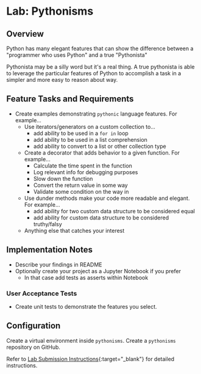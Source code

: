 # Lab: Pythonisms

## Overview

Python has many elegant features that can show the difference between a "programmer who uses Python" and a true "Pythonista"

Pythonista may be a silly word but it's a real thing. A true pythonista is able to leverage the particular features of Python to accomplish a task in a simpler and more easy to reason about way.

## Feature Tasks and Requirements

- Create examples demonstrating `pythonic` language features. For example...
  - Use iterators/generators on a custom collection to...
    - add ability to be used in a `for in` loop
    - add ability to be used in a list comprehension
    - add ability to convert to a list or other collection type
  - Create a decorator that adds behavior to a given function. For example...
    - Calculate the time spent in the function
    - Log relevant info for debugging purposes
    - Slow down the function
    - Convert the return value in some way
    - Validate some condition on the way in
  - Use dunder methods make your code more readable and elegant. For example...
    - add ability for two custom data structure to be considered equal
    - add ability for custom data structure to be considered truthy/falsy
  - Anything else that catches your interest

## Implementation Notes

- Describe your findings in README
- Optionally create your project as a Jupyter Notebook if you prefer
  - In that case add tests as asserts within Notebook

### User Acceptance Tests

- Create unit tests to demonstrate the features you select.

## Configuration

Create a virtual environment inside `pythonisms`.
Create a `pythonisms` repository on GitHub.

Refer to [Lab Submission Instructions](../../../reference/submission-instructions/labs/){:target="_blank"} for detailed instructions.
